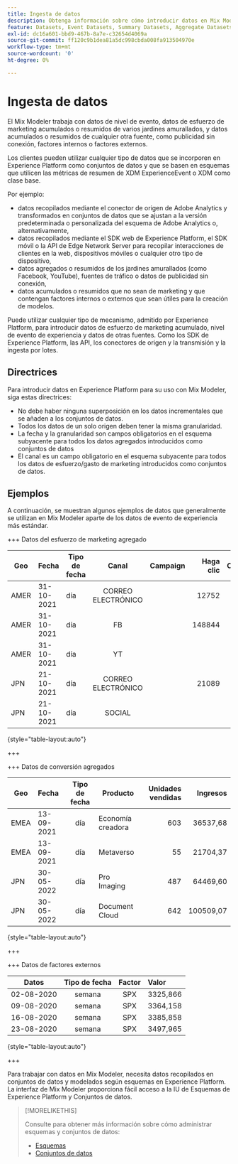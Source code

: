 ```yaml
---
title: Ingesta de datos
description: Obtenga información sobre cómo introducir datos en Mix Modeler.
feature: Datasets, Event Datasets, Summary Datasets, Aggregate Datasets
exl-id: dc16a601-bbd9-467b-8a7e-c32654d4069a
source-git-commit: ff120c9b1dea81a5dc998cbda008fa913504970e
workflow-type: tm+mt
source-wordcount: '0'
ht-degree: 0%

---
```


# Ingesta de datos

El Mix Modeler trabaja con datos de nivel de evento, datos de esfuerzo de marketing acumulados o resumidos de varios jardines amurallados, y datos acumulados o resumidos de cualquier otra fuente, como publicidad sin conexión, factores internos o factores externos.

Los clientes pueden utilizar cualquier tipo de datos que se incorporen en Experience Platform como conjuntos de datos y que se basen en esquemas que utilicen las métricas de resumen de XDM ExperienceEvent o XDM como clase base.

Por ejemplo:

* datos recopilados mediante el conector de origen de Adobe Analytics y transformados en conjuntos de datos que se ajustan a la versión predeterminada o personalizada del esquema de Adobe Analytics o, alternativamente,
* datos recopilados mediante el SDK web de Experience Platform, el SDK móvil o la API de Edge Network Server para recopilar interacciones de clientes en la web, dispositivos móviles o cualquier otro tipo de dispositivo,
* datos agregados o resumidos de los jardines amurallados (como Facebook, YouTube), fuentes de tráfico o datos de publicidad sin conexión,
* datos acumulados o resumidos que no sean de marketing y que contengan factores internos o externos que sean útiles para la creación de modelos.

Puede utilizar cualquier tipo de mecanismo, admitido por Experience Platform, para introducir datos de esfuerzo de marketing acumulado, nivel de evento de experiencia y datos de otras fuentes. Como los SDK de Experience Platform, las API, los conectores de origen y la transmisión y la ingesta por lotes.


## Directrices

Para introducir datos en Experience Platform para su uso con Mix Modeler, siga estas directrices:

* No debe haber ninguna superposición en los datos incrementales que se añaden a los conjuntos de datos.
* Todos los datos de un solo origen deben tener la misma granularidad.
* La fecha y la granularidad son campos obligatorios en el esquema subyacente para todos los datos agregados introducidos como conjuntos de datos
* El canal es un campo obligatorio en el esquema subyacente para todos los datos de esfuerzo/gasto de marketing introducidos como conjuntos de datos.


## Ejemplos

A continuación, se muestran algunos ejemplos de datos que generalmente se utilizan en Mix Modeler aparte de los datos de evento de experiencia más estándar.

+++ Datos del esfuerzo de marketing agregado

| Geo | Fecha | Tipo de fecha | Canal | Campaign | Haga clic | Obtenido | Participación | Impresión | Open | Propio | Enviado |
|---|:--|---|:---:|---|--:|---|--:|---|---|---|--:|
| AMER | 31-10-2021 | día | CORREO ELECTRÓNICO | | 12752 | | | | | | 1132945 |
| AMER | 31-10-2021 | día | FB | | 148844 | | | | | | |
| AMER | 31-10-2021 | día | YT | | | | 2314452 | | | | |
| JPN | 21-10-2021 | día | CORREO ELECTRÓNICO | | 21089 | | | | | | 3283626 |
| JPN | 21-10-2021 | día | SOCIAL | | | | 621 | | | | |

{style="table-layout:auto"}

+++

+++ Datos de conversión agregados

| Geo | Fecha | Tipo de fecha | Producto | Unidades vendidas | Ingresos |
|---|:---|:---:|---|--:|--:|
| EMEA | 13-09-2021 | día | Economía creadora | 603 | 36537,68 |
| EMEA | 13-09-2021 | día | Metaverso | 55 | 21704,37 |
| JPN | 30-05-2022 | día | Pro Imaging | 487 | 64469,60 |
| JPN | 30-05-2022 | día | Document Cloud | 642 | 100509,07 |

{style="table-layout:auto"}

+++

+++ Datos de factores externos

| Datos | Tipo de fecha | Factor | Valor |
|---|:---:|:---:|:---|
| 02-08-2020 | semana | SPX | 3325,866 |
| 09-08-2020 | semana | SPX | 3364,158 |
| 16-08-2020 | semana | SPX | 3385,858 |
| 23-08-2020 | semana | SPX | 3497,965 |

{style="table-layout:auto"}

+++

Para trabajar con datos en Mix Modeler, necesita datos recopilados en conjuntos de datos y modelados según esquemas en Experience Platform. La interfaz de Mix Modeler proporciona fácil acceso a la IU de Esquemas de Experience Platform y Conjuntos de datos.


>[!MORELIKETHIS]
>
>Consulte para obtener más información sobre cómo administrar esquemas y conjuntos de datos:
>
>* [Esquemas](schemas.md)
>* [Conjuntos de datos](datasets.md)
